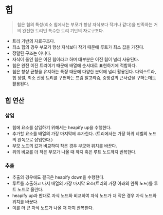 # 힙

>힙은 힙의 특성(최소 힙에서는 부모가 항상 자식보다 작거나 같다)을 만족하는 거의 완전한 트리인 특수한 트리 기반의 자료구조다.

- 트리 기반의 자료구조다.
- 최소 힙의 경우 부모가 항상 자식보다 작기 때문에 루트가 최소 값을 가진다. 
- 정렬된 구조는 아니다.
- 자식이 둘인 힙은 이진 힙이라고 하며 대부분은 이진 힙이 널리 사용된다.
- 힙은 완전 이진 트리이기 때문에 배열에 순서대로 표현하기에 적합하다. 
- 힙은 항상 균형을 유지하는 특징 때문에 다양한 분야에 널리 활용된다. 다익스트라, 힙 정렬, 최소 신장 트리를 구현하는 프림 알고리즘, 중앙값의 근사값을 구하는데도 활용된다.

## 힙 연산
### 삽입
- 힙에 요소를 삽입하기 위해서는 heapify up을 수행한다. 
- 추가할 요소를 배열의 가장 마지막에 추가한다. (트리에서는 가장 하위 레벨의 노드의 왼쪽으로 삽입한다.)
- 부모 노드의 값과 비교하여 작은 경우 부모와 위치를 바꾼다.
- 위의 비교를 더 작은 부모가 나올 때 까지 혹은 루트 노드까지 반복한다.

### 추출
- 추출의 경우에도 결국은 heapify down을 수행한다.
- 루트를 추출하고 나서 배열의 가장 마지막 요소(트리의 가장 아래의 왼쪽 노드)를 루트 노드로 올린다.
- heapify up과 반대로 자식 노드와 비교하여 자식 노드가 더 작은 경우 자식 노드와 위치를 바꾼다.
- 이를 더 큰 자식 노드가 나올 때 까지 반복한다.
